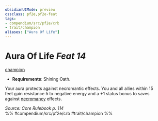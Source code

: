 ```yaml
---
obsidianUIMode: preview
cssclass: pf2e,pf2e-feat
tags:
- compendium/src/pf2e/crb
- trait/champion
aliases: ["Aura Of Life"]
---
```

# Aura Of Life  *Feat 14*  
[champion](/rules/traits/champion.md)  

- **Requirements**: Shining Oath.

Your aura protects against necromantic effects. You and all allies within 15 feet gain resistance 5 to negative energy and a +1 status bonus to saves against [necromancy](/rules/traits/necromancy.md) effects.

*Source: Core Rulebook p. 114*  
%% #compendium/src/pf2e/crb #trait/champion %%